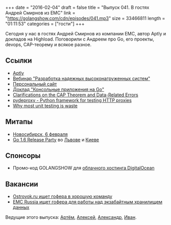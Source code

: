 +++
date = "2016-02-04"
draft = false
title = "Выпуск 041. В гостях Андрей Смирнов из EMC"
link = "https://golangshow.com/cdn/episodes/041.mp3"
size = 33466811
length = "01:11:53"
categories = ["гости"]
+++

Сегодня у нас в гостях Андрей Смирнов из компании EMC, автор Aptly и докладов на Highload. Поговорили с Андреем про Go, его проекты, devops, CAP-теорему и всякое разное.

## Ссылки
- [Aptly](http://www.aptly.info)
- [Вебинар "Разработка надежных высоконагруженных систем"](http://smira-webinar.highload.ru)
- [Персональный сайт](http://smira.ru)
- [Доклад "Консольные приложения на Go"](http://smira.ru/posts/golang-meetup-july-2014.html)
- [Clarifications on the CAP Theorem and Data-Related Errors](https://voltdb.com/blog/clarifications-cap-theorem-and-data-related-errors)
- [pydeproxy - Python framework for testing HTTP proxies](https://github.com/smira/pydeproxy)
- [Why most unit testing is waste](http://www.rbcs-us.com/documents/Why-Most-Unit-Testing-is-Waste.pdf)


## Митапы
- [Новосибирск, 6 февраля](http://golang-nsk.party)
- [Go 1.6 Release Party](https://github.com/golang/go/wiki/Go-1.6-release-party) во [Львове](http://www.meetup.com/Lviv-Golang-Group/events/228344940/) и [Киеве](http://www.meetup.com/uagolang/events/228343484/)

## Спонсоры
- Промо-код GOLANGSHOW для [облачного хостинга DigitalOcean](https://www.digitalocean.com/?utm_campaign=golangshow&utm_medium=podcast&refcode=63eedb038a3e)

## Вакансии
- [Ostrovok.ru ищет гофера в хорошую команду](https://ostrovok.ru/about/jobs/175/)
- [EMC Russia ищет гофера для работы над экзабайтным хранилищем данных](http://hh.ru/vacancy/15740817)

Ведущие этого выпуска: [Артём](https://twitter.com/miolini), [Алексей](https://twitter.com/paaleksey), [Александр](https://twitter.com/LK4D4math), [Иван](https://twitter.com/idanyliuk).

